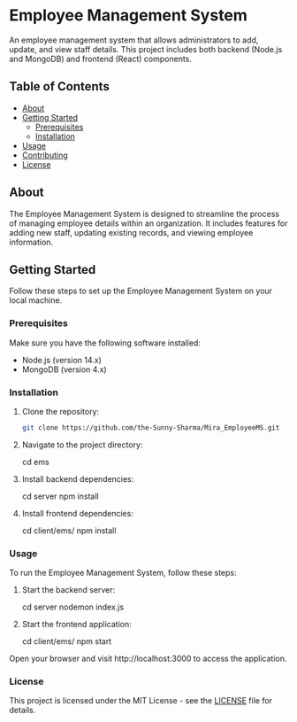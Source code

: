 # Employee Management System

An employee management system that allows administrators to add, update, and view staff details. This project includes both backend (Node.js and MongoDB) and frontend (React) components.

## Table of Contents

- [About](#about)
- [Getting Started](#getting-started)
  - [Prerequisites](#prerequisites)
  - [Installation](#installation)
- [Usage](#usage)
- [Contributing](#contributing)
- [License](#license)

## About

The Employee Management System is designed to streamline the process of managing employee details within an organization. It includes features for adding new staff, updating existing records, and viewing employee information.

## Getting Started

Follow these steps to set up the Employee Management System on your local machine.

### Prerequisites

Make sure you have the following software installed:

- Node.js (version 14.x)
- MongoDB (version 4.x)

### Installation

1. Clone the repository:

   ```bash
   git clone https://github.com/the-Sunny-Sharma/Mira_EmployeeMS.git

2. Navigate to the project directory:

    cd ems

3. Install backend dependencies:

    cd server
    npm install

4. Install frontend dependencies:

    cd client/ems/
    npm install

### Usage

To run the Employee Management System, follow these steps:

1. Start the backend server:

    cd server
    nodemon index.js

2. Start the frontend application:

    cd client/ems/
    npm start

Open your browser and visit http://localhost:3000 to access the application.

### License

This project is licensed under the MIT License - see the [LICENSE](LICENSE) file for details.
